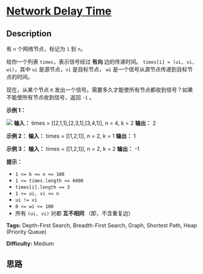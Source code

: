 # [Network Delay Time][title]

## Description

有 `n` 个网络节点，标记为 `1` 到 `n`。

给你一个列表 `times`，表示信号经过 **有向** 边的传递时间。 `times[i] = (ui, vi, wi)`，其中 `ui`
是源节点，`vi` 是目标节点， `wi` 是一个信号从源节点传递到目标节点的时间。

现在，从某个节点 `K` 发出一个信号。需要多久才能使所有节点都收到信号？如果不能使所有节点收到信号，返回 `-1` 。



**示例 1：**

![](https://assets.leetcode.com/uploads/2019/05/23/931_example_1.png)
            **输入：** times = [[2,1,1],[2,3,1],[3,4,1]], n = 4, k = 2    **输出：** 2    

**示例 2：**
            **输入：** times = [[1,2,1]], n = 2, k = 1    **输出：** 1    

**示例 3：**
            **输入：** times = [[1,2,1]], n = 2, k = 2    **输出：** -1    



**提示：**

  * `1 <= k <= n <= 100`
  * `1 <= times.length <= 6000`
  * `times[i].length == 3`
  * `1 <= ui, vi <= n`
  * `ui != vi`
  * `0 <= wi <= 100`
  * 所有 `(ui, vi)` 对都 **互不相同** （即，不含重复边）


**Tags:** Depth-First Search, Breadth-First Search, Graph, Shortest Path, Heap (Priority Queue)

**Difficulty:** Medium

## 思路

[title]: https://leetcode-cn.com/problems/network-delay-time
